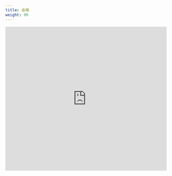 ```yaml
---
title: 会場
weight: 90
---
```


<iframe src="https://www.google.com/maps/embed?pb=!1m18!1m12!1m3!1d3292.267157699698!2d132.45284247573116!3d34.3945548730301!2m3!1f0!2f0!3f0!3m2!1i1024!2i768!4f13.1!3m3!1m2!1s0x355aa20c5658ea3d%3A0x826c9443f506d40b!2z44K144OG44Op44Kk44OI44Kt44Oj44Oz44OR44K544Gy44KN44GX44G-!5e0!3m2!1sja!2sjp!4v1699865448425!5m2!1sja!2sjp" width="100%" height="450" style="border:0;" allowfullscreen="" loading="lazy" referrerpolicy="no-referrer-when-downgrade"></iframe>
